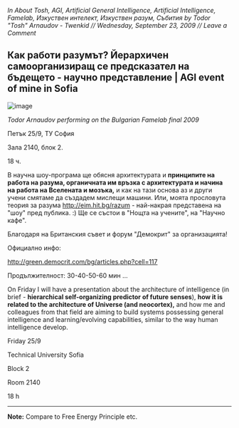 _In About Tosh, AGI, Artificial General Intelligence, Artificial Intelligence, Famelab, Изкуствен интелект, Изкуствен разум, Събития by Todor "Tosh" Arnaudov - Twenkid // Wednesday, September 23, 2009 // Leave a Comment_

## Как работи разумът? Йерархичен самоорганизиращ се предсказател на бъдещето - научно представление | AGI event of mine in Sofia

![image](https://github.com/Twenkid/Theory-of-Universe-and-Mind/assets/23367640/681d50f2-2840-4d3c-9fc5-6426ed88b78a)

_Todor Arnaudov performing on the Bulgarian Famelab final 2009_

Петък 25/9, ТУ София

Зала 2140, блок 2.

18 ч.

В научна шоу-програма ще обясня архитектурата и **принципите на работа на разума, органичната им връзка с архитектурата и начина на работа на Вселената и мозъка,** и как на тази основа аз и други учени смятаме да създадем мислещи машини.
Или, моята прословута теория за разума http://eim.hit.bg/razum - най-накрая представена на "шоу" пред публика. :) Ще се състои в "Нощта на учените", на "Научно кафе".

Благодаря на Британския съвет и форум "Демокрит" за организацията!

Официално инфо:

http://green.democrit.com/bg/articles.php?cell=117

Продължителност: 30-40-50-60 мин
...

On Friday I will have a presentation about the architecture of intelligence (in brief - **hierarchical self-organizing predictor of future senses**), **how it is related to the architecture of Universe (and neocortex),** and how me and colleagues from that field are aiming to build systems possessing general intelligence and learning/evolving capabilities, similar to the way human intelligence develop.

Friday 25/9

Technical University Sofia

Block 2

Room 2140

18 h 

---

**Note:** Compare to Free Energy Principle etc.
